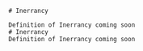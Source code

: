 
    # Inerrancy

    Definition of Inerrancy coming soon
    # Inerrancy
    Definition of Inerrancy coming soon